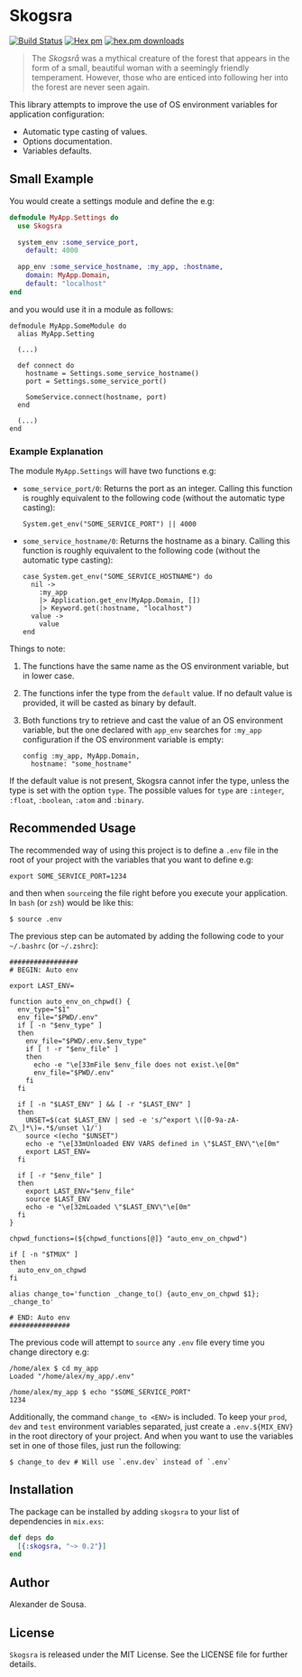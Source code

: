 # Skogsra

[![Build Status](https://travis-ci.org/gmtprime/skogsra.svg?branch=master)](https://travis-ci.org/gmtprime/skogsra) [![Hex pm](http://img.shields.io/hexpm/v/skogsra.svg?style=flat)](https://hex.pm/packages/skogsra) [![hex.pm downloads](https://img.shields.io/hexpm/dt/skogsra.svg?style=flat)](https://hex.pm/packages/skogsra)

> The _Skogsrå_ was a mythical creature of the forest that appears in the form
> of a small, beautiful woman with a seemingly friendly temperament. However,
> those who are enticed into following her into the forest are never seen
> again.

This library attempts to improve the use of OS environment variables for
application configuration:

  * Automatic type casting of values.
  * Options documentation.
  * Variables defaults.

## Small Example

You would create a settings module and define the e.g:

```elixir
defmodule MyApp.Settings do
  use Skogsra

  system_env :some_service_port,
    default: 4000

  app_env :some_service_hostname, :my_app, :hostname,
    domain: MyApp.Domain,
    default: "localhost"
end
```

and you would use it in a module as follows:

```
defmodule MyApp.SomeModule do
  alias MyApp.Setting

  (...)

  def connect do
    hostname = Settings.some_service_hostname()
    port = Settings.some_service_port()

    SomeService.connect(hostname, port)
  end

  (...)
end
```

### Example Explanation

The module `MyApp.Settings` will have two functions e.g:

  * `some_service_port/0`: Returns the port as an integer. Calling this
    function is roughly equivalent to the following code (without the automatic
    type casting):

    ```
    System.get_env("SOME_SERVICE_PORT") || 4000
    ```

  * `some_service_hostname/0`: Returns the hostname as a binary. Calling this
    function is roughly equivalent to the following code (without the automatic
    type casting):

    ```
    case System.get_env("SOME_SERVICE_HOSTNAME") do
      nil ->
        :my_app
        |> Application.get_env(MyApp.Domain, [])
        |> Keyword.get(:hostname, "localhost")
      value ->
        value
    end
    ```

Things to note:
  1. The functions have the same name as the OS environment variable, but in
     lower case.
  2. The functions infer the type from the `default` value. If no default value
     is provided, it will be casted as binary by default.
  3. Both functions try to retrieve and cast the value of an OS environment
     variable, but the one declared with `app_env` searches for `:my_app`
     configuration if the OS environment variable is empty:

     ```
     config :my_app, MyApp.Domain,
       hostname: "some_hostname"
     ```

If the default value is not present, Skogsra cannot infer the type, unless the
type is set with the option `type`. The possible values for `type` are
`:integer`, `:float`, `:boolean`, `:atom` and `:binary`.

## Recommended Usage

The recommended way of using this project is to define a `.env` file in the
root of your project with the variables that you want to define e.g:

```
export SOME_SERVICE_PORT=1234
```

and then when `source`ing the file right before you execute your application.
In `bash` (or `zsh`) would be like this:

```
$ source .env
```

The previous step can be automated by adding the following code to your
`~/.bashrc` (or `~/.zshrc`):

```
#################
# BEGIN: Auto env

export LAST_ENV=

function auto_env_on_chpwd() {
  env_type="$1"
  env_file="$PWD/.env"
  if [ -n "$env_type" ]
  then
    env_file="$PWD/.env.$env_type"
    if [ ! -r "$env_file" ]
    then
      echo -e "\e[33mFile $env_file does not exist.\e[0m"
      env_file="$PWD/.env"
    fi
  fi

  if [ -n "$LAST_ENV" ] && [ -r "$LAST_ENV" ]
  then
    UNSET=$(cat $LAST_ENV | sed -e 's/^export \([0-9a-zA-Z\_]*\)=.*$/unset \1/')
    source <(echo "$UNSET")
    echo -e "\e[33mUnloaded ENV VARS defined in \"$LAST_ENV\"\e[0m"
    export LAST_ENV=
  fi

  if [ -r "$env_file" ]
  then
    export LAST_ENV="$env_file"
    source $LAST_ENV
    echo -e "\e[32mLoaded \"$LAST_ENV\"\e[0m"
  fi
}

chpwd_functions=(${chpwd_functions[@]} "auto_env_on_chpwd")

if [ -n "$TMUX" ]
then
  auto_env_on_chpwd
fi

alias change_to='function _change_to() {auto_env_on_chpwd $1}; _change_to'

# END: Auto env
###############
```

The previous code will attempt to `source` any `.env` file every time you
change directory e.g:

```
/home/alex $ cd my_app
Loaded "/home/alex/my_app/.env"

/home/alex/my_app $ echo "$SOME_SERVICE_PORT"
1234
```

Additionally, the command `change_to <ENV>` is included. To keep your `prod`,
`dev` and `test` environment variables separated, just create a
`.env.${MIX_ENV}` in the root directory of your project. And when you want to
use the variables set in one of those files, just run the following:

```
$ change_to dev # Will use `.env.dev` instead of `.env`
```

## Installation

The package can be installed by adding `skogsra` to your list of dependencies
in `mix.exs`:

```elixir
def deps do
  [{:skogsra, "~> 0.2"}]
end
```

## Author

Alexander de Sousa.

## License

`Skogsra` is released under the MIT License. See the LICENSE file for further
details.
